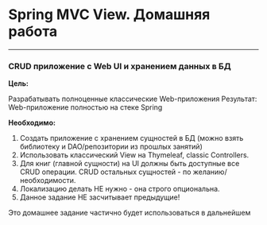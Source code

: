 # Spring MVC View. Домашняя работа

---

### CRUD приложение с Web UI и хранением данных в БД

**Цель:**

Разрабатывать полноценные классические Web-приложения
Результат: Web-приложение полностью на стеке Spring

**Необходимо:**
1. Создать приложение с хранением сущностей в БД (можно взять библиотеку и DAO/репозитории из прошлых занятий)
2. Использовать классический View на Thymeleaf, classic Controllers.
3. Для книг (главной сущности) на UI должны быть доступные все CRUD операции. CRUD остальных сущностей - по желанию/необходимости.
4. Локализацию делать НЕ нужно - она строго опциональна.
5. Данное задание НЕ засчитывает предыдущие!

Это домашнее задание частично будет использоваться в дальнейшем